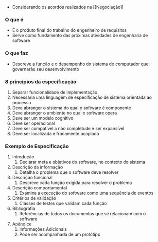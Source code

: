- Considerando os acordos realizados na [[Negociação]]
### O que é
- É o produto final do trabalho do engenheiro de requisitos
- Serve como fundamento das próximas atividades de engenharia de software
### O que faz
- Descreve a função e o desempenho do sistema de computador que governarão seu desenvolvimento
### 8 princípios da especificação
1. Separar funcionalidade de implementação
2. Necessária uma linguagem de especificação de sistema orientada ao processo
3. Deve abranger o sistema do qual o software é componente
4. Deve abranger o ambiente no qual o software opera
5. Deve ser um modelo cognitivo
6. Deve ser operacional
7. Deve ser compatível a não completude e ser expansível
8. Deve ser localizada e fracamente acoplada
### Exemplo de Especificação
1. Introdução
	1. Declarar meta e objetivos do software, no contexto do sistema
2. Descrição da informação
	1. Detalha o problema que o software deve resolver
3. Descrição funcional
	1. Descreve cada função exigida para resolver o problema
4. Descrição comportamental
	1. Examina a execução do software como uma sequência de eventos
5. Critérios de validação
	1. Classes de testes que validam cada função
6. Bibliografia
	1. Referências de todos os documentos que se relacionam com o software
7. Apêndice
	1. Informações Adicionais
	2. Pode ser acompanhada de um protótipo

